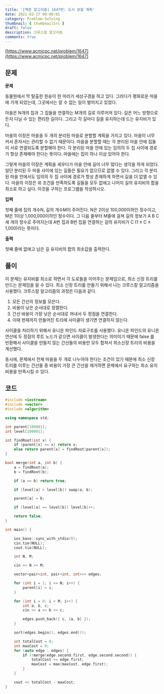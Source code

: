 ```yaml
---
title: '[백준 알고리즘] 1647번: 도시 분할 계획'
date: 2021-03-27 00:00:01
category: Problem-Solving
thumbnail: { thumbnailSrc }
draft: false
description: 크루스칼 알고리즘
comments: true
---
```


[https://www.acmicpc.net/problem/1647](https://www.acmicpc.net/problem/1647)

## 문제

**문제**<br>

동물원에서 막 탈출한 원숭이 한 마리가 세상구경을 하고 있다. 그러다가 평화로운 마을에 가게 되었는데, 그곳에서는 알 수 없는 일이 벌어지고 있었다.

마을은 N개의 집과 그 집들을 연결하는 M개의 길로 이루어져 있다. 길은 어느 방향으로든지 다닐 수 있는 편리한 길이다. 그리고 각 길마다 길을 유지하는데 드는 유지비가 있다.

마을의 이장은 마을을 두 개의 분리된 마을로 분할할 계획을 가지고 있다. 마을이 너무 커서 혼자서는 관리할 수 없기 때문이다. 마을을 분할할 때는 각 분리된 마을 안에 집들이 서로 연결되도록 분할해야 한다. 각 분리된 마을 안에 있는 임의의 두 집 사이에 경로가 항상 존재해야 한다는 뜻이다. 마을에는 집이 하나 이상 있어야 한다.

그렇게 마을의 이장은 계획을 세우다가 마을 안에 길이 너무 많다는 생각을 하게 되었다. 일단 분리된 두 마을 사이에 있는 길들은 필요가 없으므로 없앨 수 있다. 그리고 각 분리된 마을 안에서도 임의의 두 집 사이에 경로가 항상 존재하게 하면서 길을 더 없앨 수 있다. 마을의 이장은 위 조건을 만족하도록 길들을 모두 없애고 나머지 길의 유지비의 합을 최소로 하고 싶다. 이것을 구하는 프로그램을 작성하시오.

**입력**<br>

첫째 줄에 집의 개수N, 길의 개수M이 주어진다. N은 2이상 100,000이하인 정수이고, M은 1이상 1,000,000이하인 정수이다. 그 다음 줄부터 M줄에 걸쳐 길의 정보가 A B C 세 개의 정수로 주어지는데 A번 집과 B번 집을 연결하는 길의 유지비가 C (1 ≤ C ≤ 1,000)라는 뜻이다.

**출력**<br>

첫째 줄에 없애고 남은 길 유지비의 합의 최솟값을 출력한다.

## 풀이

이 문제는 유지비를 최소로 하면서 각 도로들을 이어주는 문제임으로, 최소 신장 트리를 만드는 문제임을 알 수 있다. 최소 신장 트리를 만들기 위해서 나는 크루스칼 알고리즘을 사용했다. 크루스칼 알고리즘의 과정은 다음과 같다.

1. 모든 간선의 정보를 모은다.
2. 비용이 낮은 순서대로 정렬한다.
3. 간선 바용이 가장 낮은 순서대로 꺼내서 두 정점을 연결한다.
4. 이때 현재까지 만들어진 트리에 사이클이 생기면 연결하지 않는다.

사이클을 처리하기 위해서 유니온 파인드 자료구조를 사용했다. 유니온 파인드의 유니온 연산에 두 정점의 루트 노드가 같으면 사이클이 발생한다는 의미이기 때문에 false 를 반환해서 사이클을 만들지 않는 간선들의 비용만 모두 합쳐서 최소신장 트리의 비용을 계산했다.

동시에, 문제에서 전체 마을을 두 개로 나누어야 한다는 조건이 있기 때문에 최소 신장 트리를 이루는 간선들 중 비용이 가장 큰 간선을 제거하면 문제에서 요구하는 최소 유지비용을 만족시킬 수 있다.

## 코드

```cpp
#include <iostream>
#include <vector>
#include <algorithm>

using namespace std;

int parent[100001];
int level[100001];

int findRoot(int x) {
    if (parent[x] == x) return x;
    else return parent[x] = findRoot(parent[x]);
}

bool merge(int a, int b) {
    a = findRoot(a);
    b = findRoot(b);

    if (a == b) return true;

    if (level[a] > level[b]) swap(a, b);

    parent[a] = b;

    if (level[a] == level[b]) level[b]++;

    return false;
}

int main() {

    ios_base::sync_with_stdio(0);
    cin.tie(NULL);
    cout.tie(NULL);

    int N, M;

    cin >> N >> M;

    vector<pair<int, pair<int, int>>> edges;

    for (int i = 1; i <= N; i++) {
        parent[i] = i;
    }

    for (int i = 0; i < M; i++) {
        int a, b, c;
        cin >> a >> b >> c;

        edges.push_back({ c, {a, b} });
    }

    sort(edges.begin(), edges.end());

    int totalCost = 0;
    int maxCost = 0;
    for (auto edge : edges) {
        if (!merge(edge.second.first, edge.second.second)) {
            totalCost += edge.first;
            maxCost = max(maxCost, edge.first);
        }
    }

    cout << totalCost - maxCost;
}


```
